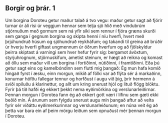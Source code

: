 ## Borgir og þrár. 1

Um borgina Doroteu getur maður talað á tvo vegu: maður getur sagt að fjórir turnar úr áli rísi úr veggjum hennar sem telja sjö hlið með vindubrúm stjórnuðum með gormum sem ná yfir síki sem rennur í fjóra græna skurði sem ganga í gegnum borgina og skipta henni í níu hverfi, hvert með þrjúhundruð húsum og sjöhundruð reykháfum; og takandi til greina að brúðir úr hverju hverfi giftast ungmennum úr öðrum hverfum og að fjölskyldur þeirra skiptast á varningi sem hver hefur fyrir sig: bergamot ávöxtum, styrjuhrognum, stjörnuskífum, ametist steinum, er hægt að reikna og komast að öllu sem maður vill um borgina í fortíðinni, nútíðinni, í framtíðinni. Eða þú getur sagt eins og kamelbóndinn sem flutti mig þangað: Ég mun hafa komið hingað fyrst í æsku, einn morgun, mikið af fólki var að flýta sér á markaðinn, konurnar höfðu fallegar tennur og horfðust í augu við þig, þrír hermenn á sviði spiluðu á klarinettur, og allt um kring snerust hjól og lituð flögg blöktu. Fyrir þá tíð hafði ég ekkert þekkt nema eyðimörkina og verslunarleiðirnar. Þennan morgun í Dorotea fann ég að ekkert gott væri í lífinu sem gæti ekki beðið mín. Á árunum sem fylgdu snerust augu mín þangað aftur að velta fyrir sér víðáttu eyðimerkurinnar og verslunarleiðunum; en núna veit ég að þetta var bara ein af þeim mörgu leiðum sem opnuðust mér þennan morgun í Doroteu.
